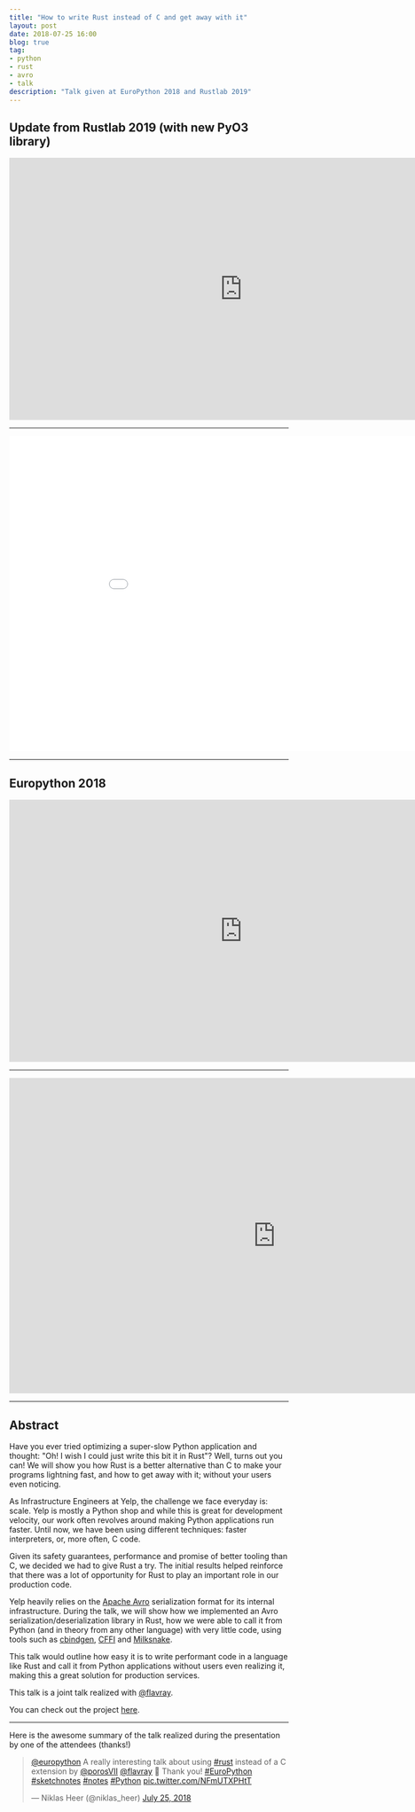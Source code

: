 ```yaml
---
title: "How to write Rust instead of C and get away with it"
layout: post
date: 2018-07-25 16:00
blog: true
tag:
- python
- rust
- avro
- talk
description: "Talk given at EuroPython 2018 and Rustlab 2019"
---
```


## Update from Rustlab 2019 (with new PyO3 library) ##

<div align="center">
<iframe width="840" height="473" src="https://www.youtube.com/embed/BFHUDA3GCmE" frameborder="0" allow="autoplay; encrypted-media" allowfullscreen></iframe>
</div>

---

<iframe width="960" height="569" src="//www.slideshare.net/slideshow/embed_code/key/aSzQwswpeVhJjJ" frameborder="0" allow="autoplay; encrypted-media" allowfullscreen></iframe>

---

## Europython 2018 ##

<div align="center">
<iframe width="840" height="473" src="https://www.youtube.com/embed/u6ZbF4apABk" frameborder="0" allow="autoplay; encrypted-media" allowfullscreen></iframe>
</div>

---

<iframe src="https://docs.google.com/presentation/d/e/2PACX-1vRdsmXNJ97pxg276ZCxafhSMHYSBPBHENi-uiHOeyS5u9NSlM3VTk3aQmklUdEG_lMPdnwiMGPFM6X8/embed?start=false&loop=false&delayms=3000" frameborder="0" width="960" height="569" allowfullscreen="true" mozallowfullscreen="true" webkitallowfullscreen="true"></iframe>

---

## Abstract ##

Have you ever tried optimizing a super-slow Python application and thought: "Oh! I wish I could just write this bit it in Rust"? Well, turns out you can! We will show you how Rust is a better alternative than C to make your programs lightning fast, and how to get away with it; without your users even noticing.

As Infrastructure Engineers at Yelp, the challenge we face everyday is: scale. Yelp is mostly a Python shop and while this is great for development velocity, our work often revolves around making Python applications run faster. Until now, we have been using different techniques: faster interpreters, or, more often, C code.

Given its safety guarantees, performance and promise of better tooling than C, we decided we had to give Rust a try. The initial results helped reinforce that there was a lot of opportunity for Rust to play an important role in our production code.

Yelp heavily relies on the [Apache Avro](https://avro.apache.org/) serialization format for its internal infrastructure. During the talk, we will show how we implemented an Avro serialization/deserialization library in Rust, how we were able to call it from Python (and in theory from any other language) with very little code, using tools such as [cbindgen](https://github.com/eqrion/cbindgen/), [CFFI](https://cffi.readthedocs.io/en/latest/) and [Milksnake](https://github.com/getsentry/milksnake/).

This talk would outline how easy it is to write performant code in a language like Rust and call it from Python applications without users even realizing it, making this a great solution for production services.

This talk is a joint talk realized with [@flavray](https://github.com/flavray).

You can check out the project [here](http://poros.github.io/avro-rs).

---

Here is the awesome summary of the talk realized during the presentation by one of the attendees (thanks!)

<blockquote class="twitter-tweet" data-lang="en"><p lang="en" dir="ltr"><a href="https://twitter.com/europython?ref_src=twsrc%5Etfw">@europython</a> A really interesting talk about using <a href="https://twitter.com/hashtag/rust?src=hash&amp;ref_src=twsrc%5Etfw">#rust</a> instead of a C extension by <a href="https://twitter.com/porosVII?ref_src=twsrc%5Etfw">@porosVII</a> <a href="https://twitter.com/flavray?ref_src=twsrc%5Etfw">@flavray</a> 🎉 Thank you! <a href="https://twitter.com/hashtag/EuroPython?src=hash&amp;ref_src=twsrc%5Etfw">#EuroPython</a> <a href="https://twitter.com/hashtag/sketchnotes?src=hash&amp;ref_src=twsrc%5Etfw">#sketchnotes</a> <a href="https://twitter.com/hashtag/notes?src=hash&amp;ref_src=twsrc%5Etfw">#notes</a> <a href="https://twitter.com/hashtag/Python?src=hash&amp;ref_src=twsrc%5Etfw">#Python</a> <a href="https://t.co/NFmUTXPHtT">pic.twitter.com/NFmUTXPHtT</a></p>&mdash; Niklas Heer (@niklas_heer) <a href="https://twitter.com/niklas_heer/status/1022072036309573632?ref_src=twsrc%5Etfw">July 25, 2018</a></blockquote>
<script async src="https://platform.twitter.com/widgets.js" charset="utf-8"></script>

